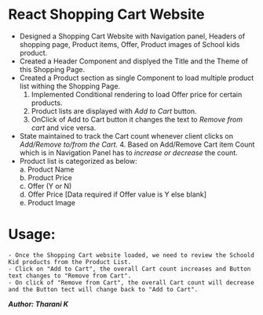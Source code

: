 # React Shopping Cart Website
- Designed a Shopping Cart Website with Navigation panel, Headers of shopping page, Product items, Offer, Product images of School kids product.   
- Created a Header Component and displyed the Title and the Theme of this Shopping Page.   
- Created a Product section as single Component to load multiple product list withing the Shopping Page.
    1. Implemented Conditional rendering to load Offer price for certain products.   
    2. Product lists are displayed with *Add to Cart* button.   
    3. OnClick of Add to Cart button it changes the text to *Remove from cart* and vice versa.   
- State maintained to track the Cart count whenever client clicks on *Add/Remove to/from the Cart.*
    4. Based on Add/Remove Cart item Count which is in Navigation Panel has to *increase or decrease* the count.
- Product list is categorized as below:   
    a. Product Name   
    b. Product Price   
    c. Offer (Y or N)   
    d. Offer Price [Data required if Offer value is Y else blank]   
    e. Product Image

# Usage:   
    - Once the Shopping Cart website loaded, we need to review the Schoold Kid products from the Product List.   
    - Click on "Add to Cart", the overall Cart count increases and Button text changes to "Remove from Cart".   
    - On click of "Remove from Cart", the overall Cart count will decrease and the Button tect will change back to "Add to Cart".


***Author: Tharani K***